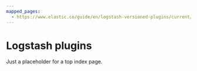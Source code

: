 ```yaml
---
mapped_pages:
  - https://www.elastic.co/guide/en/logstash-versioned-plugins/current/index.html
---
```


# Logstash plugins

Just a placeholder for a top index page.
